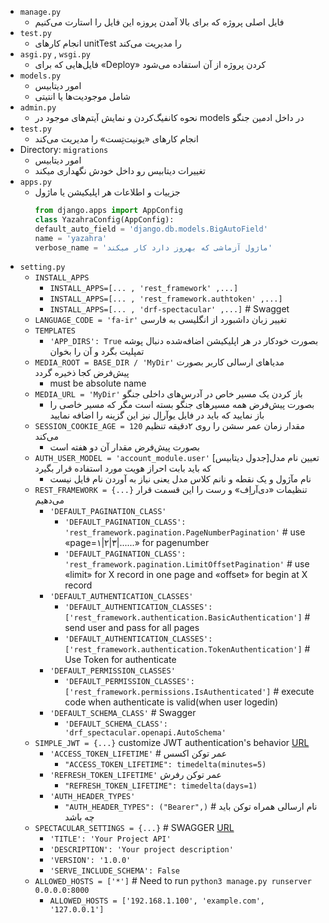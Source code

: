 * `manage.py`
    * فایل اصلی پروژه که برای بالا آمدن پروزه این فایل را استارت می‌کنیم
* `test.py`
    * انجام کارهای unitTest را مدیریت می‌کند
* `asgi.py` ,  `wsgi.py`
    * فایل‌هایی که برای «Deploy» کردن پروژه از آن استفاده می‌شود
* `models.py`
    * امور دیتابیس
    * شامل موجودیت‌ها یا انتیتی
* `admin.py`
    * نحوه کانفیگ‌کردن و نمایش آیتم‌های موجود در models در داخل ادمین جنگو
* `test.py`
    * انجام کارهای «یونیت‌تِست» را مدیریت می‌کند
* Directory: `migrations`
    * امور دیتابیس
    * تغییرات دیتابیس رو داخل خودش نگهداری میکند
* `apps.py`
    * جزییات و اطلاعات هر اپلیکیشن یا ماژول
      ```python
      from django.apps import AppConfig
      class YazahraConfig(AppConfig):
      default_auto_field = 'django.db.models.BigAutoField'
      name = 'yazahra'
      verbose_name = 'ماژول آزماشی که بهروز دارد کار میکند'
      ```
* `setting.py`
    * `INSTALL_APPS`
        * `INSTALL_APPS=[... , 'rest_framework' ,...]`
        * `INSTALL_APPS=[... , 'rest_framework.authtoken' ,...]`
        * `INSTALL_APPS=[... , 'drf-spectacular' ,...]` # Swagget
    * `LANGUAGE_CODE = 'fa-ir'` تغییر زبان داشبورد از انگلیسی به فارسی
    * `TEMPLATES`
        * `'APP_DIRS': True`  بصورت خودکار در هر اپلیکیشن اضافه‌شده دنبال پوشه تمپلیت بگرد و آن را بخوان
    * `MEDIA_ROOT = BASE_DIR / 'MyDir'` مدیاهای ارسالی کاربر بصورت پیش‌فرض کجا ذخیره گردد
        * must be absolute name
    * `MEDIA_URL = 'MyDir'` باز کردن یک مسیر خاص در آدرس‌های داخلی جنگو
        * بصورت پیش‌فرض همه مسیرهای جنگو بسته است مگر که مسیر خاصی را باز نمایید که باید در فایل یوآراِل نیز این گزینه را اضافه نمایید
    * `SESSION_COOKIE_AGE = 120` مقدار زمان عمر سشن را روی ۲دقیقه تنظیم می‌کند
        * بصورت پیش‌فرض مقدار آن دو هفته است
    * `AUTH_USER_MODEL = 'account_module.user'` تعیین نام مدل[جدول دیتابیس] که باید بابت احراز هویت مورد استفاده قرار بگیرد
        * نام مآژول و یک نقطه و نانم کلاس مدل یعنی نیاز به آوردن نام فایل نیست
    * `REST_FRAMEWORK = {...}` تنظیمات «دی‌آراِف» و رست را این قسمت قرار می‌دهیم
        * `'DEFAULT_PAGINATION_CLASS'`
            * `'DEFAULT_PAGINATION_CLASS': 'rest_framework.pagination.PageNumberPagination'` # use «page=۱|۲|۳|......» for pagenumber
            * `'DEFAULT_PAGINATION_CLASS': 'rest_framework.pagination.LimitOffsetPagination'` # use «limit» for X record in one page and «offset» for begin at X record
        * `'DEFAULT_AUTHENTICATION_CLASSES'`
            * `'DEFAULT_AUTHENTICATION_CLASSES': ['rest_framework.authentication.BasicAuthentication']` # send user and pass for all pages
            * `'DEFAULT_AUTHENTICATION_CLASSES': ['rest_framework.authentication.TokenAuthentication']` # Use Token for authenticate
        * `'DEFAULT_PERMISSION_CLASSES'`
            * `'DEFAULT_PERMISSION_CLASSES': ['rest_framework.permissions.IsAuthenticated']` # execute code when authenticate is valid(when user logedin)
        * `'DEFAULT_SCHEMA_CLASS'` # Swagger
            * `'DEFAULT_SCHEMA_CLASS': 'drf_spectacular.openapi.AutoSchema'`
    * `SIMPLE_JWT = {...}` customize JWT authentication's behavior [URL](https://django-rest-framework-simplejwt.readthedocs.io/en/latest/settings.html)
        * `'ACCESS_TOKEN_LIFETIME'` # عمر توکن اکسس
            * `"ACCESS_TOKEN_LIFETIME": timedelta(minutes=5)`
        * `'REFRESH_TOKEN_LIFETIME'` عمر توکن رفرش
            * `"REFRESH_TOKEN_LIFETIME": timedelta(days=1)`
        * `'AUTH_HEADER_TYPES'`
            * `"AUTH_HEADER_TYPES": ("Bearer",)` # نام ارسالی همراه توکن باید چه باشد
    * `SPECTACULAR_SETTINGS = {...}` # SWAGGER  [URL](https://drf-spectacular.readthedocs.io/en/latest/readme.html)
        * `'TITLE': 'Your Project API'`
        * `'DESCRIPTION': 'Your project description'`
        * `'VERSION': '1.0.0'`
        * `'SERVE_INCLUDE_SCHEMA': False`
    * `ALLOWED_HOSTS = ['*']` # Need to run `python3 manage.py runserver 0.0.0.0:8000`
        * `ALLOWED_HOSTS = ['192.168.1.100', 'example.com', '127.0.0.1']`
